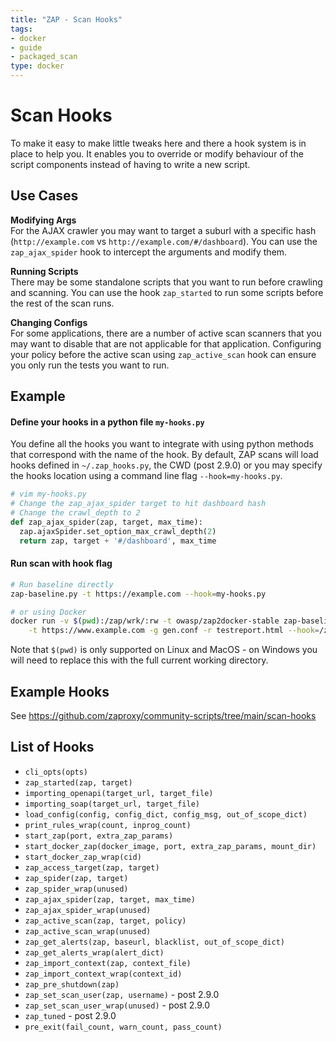 ```yaml
---
title: "ZAP - Scan Hooks"
tags: 
- docker
- guide
- packaged_scan
type: docker
---
```


# Scan Hooks
To make it easy to make little tweaks here and there a hook system is in place to help you. 
It enables you to override or modify behaviour of the script components instead of having 
to write a new script.

## Use Cases
**Modifying Args**  
For the AJAX crawler you may want to target a suburl with a specific 
hash (`http://example.com` vs `http://example.com/#/dashboard`). You can use the 
`zap_ajax_spider` hook to intercept the arguments and modify them.

**Running Scripts**  
There may be some standalone scripts that you want to run before crawling and scanning. 
You can use the hook `zap_started` to run some scripts before the rest of the scan runs.

**Changing Configs**  
For some applications, there are a number of active scan scanners that you may want to
disable that are not applicable for that application. Configuring your policy
before the active scan using `zap_active_scan` hook can ensure you only run the 
tests you want to run.

## Example
#### Define your hooks in a python file `my-hooks.py`
You define all the hooks you want to integrate with using python methods that
correspond with the name of the hook. By default, ZAP scans will load hooks defined in
`~/.zap_hooks.py`, the CWD (post 2.9.0) or you may specify the hooks location using a command line flag `--hook=my-hooks.py`. 

```python
# vim my-hooks.py
# Change the zap_ajax_spider target to hit dashboard hash 
# Change the crawl_depth to 2
def zap_ajax_spider(zap, target, max_time):
  zap.ajaxSpider.set_option_max_crawl_depth(2)
  return zap, target + '#/dashboard', max_time
```
#### Run scan with hook flag
```sh
# Run baseline directly
zap-baseline.py -t https://example.com --hook=my-hooks.py

# or using Docker 
docker run -v $(pwd):/zap/wrk/:rw -t owasp/zap2docker-stable zap-baseline.py \
    -t https://www.example.com -g gen.conf -r testreport.html --hook=/zap/wrk/my-hooks.py
```

Note that `$(pwd)` is only supported on Linux and MacOS - on Windows you will need to replace this with the full current working directory.

## Example Hooks
See https://github.com/zaproxy/community-scripts/tree/main/scan-hooks

## List of Hooks
- `cli_opts(opts)`
- `zap_started(zap, target)`
- `importing_openapi(target_url, target_file)`
- `importing_soap(target_url, target_file)`
- `load_config(config, config_dict, config_msg, out_of_scope_dict)`
- `print_rules_wrap(count, inprog_count)`
- `start_zap(port, extra_zap_params)`
- `start_docker_zap(docker_image, port, extra_zap_params, mount_dir)`
- `start_docker_zap_wrap(cid)`
- `zap_access_target(zap, target)`
- `zap_spider(zap, target)`
- `zap_spider_wrap(unused)`
- `zap_ajax_spider(zap, target, max_time)`
- `zap_ajax_spider_wrap(unused)`
- `zap_active_scan(zap, target, policy)`
- `zap_active_scan_wrap(unused)`
- `zap_get_alerts(zap, baseurl, blacklist, out_of_scope_dict)`
- `zap_get_alerts_wrap(alert_dict)`
- `zap_import_context(zap, context_file)`
- `zap_import_context_wrap(context_id)`
- `zap_pre_shutdown(zap)`
- `zap_set_scan_user(zap, username)` - post 2.9.0
- `zap_set_scan_user_wrap(unused)` - post 2.9.0
- `zap_tuned` - post 2.9.0
- `pre_exit(fail_count, warn_count, pass_count)`
